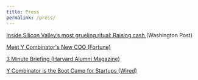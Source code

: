 ```yaml
---
title: Press
permalink: /press/
---
```




<a href="https://www.washingtonpost.com/news/the-switch/wp/2016/08/29/inside-one-of-silicon-valleys-most-celebrated-rituals-raising-cash/">Inside Silicon Valley’s most grueling ritual: Raising cash </a> (Washington Post)

<a href="http://fortune.com/2015/08/26/meet-y-combinators-new-coo/">Meet Y Combinator's New COO (Fortune)</a>

<a href="https://www.alumni.hbs.edu/stories/Pages/story-impact.aspx?num=5765">3 Minute Briefing (Harvard Alumni Magazine)</a>

<a href="https://www.wired.com/2011/05/ff_ycombinator/">Y Combinator is the Boot Camp for Startups (Wired)</a>






